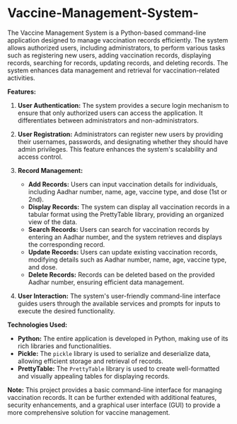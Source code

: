 # Vaccine-Management-System-

The Vaccine Management System is a Python-based command-line application designed to manage vaccination records efficiently. The system allows authorized users, including administrators, to perform various tasks such as registering new users, adding vaccination records, displaying records, searching for records, updating records, and deleting records. The system enhances data management and retrieval for vaccination-related activities.

**Features:**

1. **User Authentication:** The system provides a secure login mechanism to ensure that only authorized users can access the application. It differentiates between administrators and non-administrators.

2. **User Registration:** Administrators can register new users by providing their usernames, passwords, and designating whether they should have admin privileges. This feature enhances the system's scalability and access control.

3. **Record Management:**
   - **Add Records:** Users can input vaccination details for individuals, including Aadhar number, name, age, vaccine type, and dose (1st or 2nd).
   - **Display Records:** The system can display all vaccination records in a tabular format using the PrettyTable library, providing an organized view of the data.
   - **Search Records:** Users can search for vaccination records by entering an Aadhar number, and the system retrieves and displays the corresponding record.
   - **Update Records:** Users can update existing vaccination records, modifying details such as Aadhar number, name, age, vaccine type, and dose.
   - **Delete Records:** Records can be deleted based on the provided Aadhar number, ensuring efficient data management.

4. **User Interaction:** The system's user-friendly command-line interface guides users through the available services and prompts for inputs to execute the desired functionality.

**Technologies Used:**

- **Python:** The entire application is developed in Python, making use of its rich libraries and functionalities.
- **Pickle:** The `pickle` library is used to serialize and deserialize data, allowing efficient storage and retrieval of records.
- **PrettyTable:** The `PrettyTable` library is used to create well-formatted and visually appealing tables for displaying records.


**Note:** This project provides a basic command-line interface for managing vaccination records. It can be further extended with additional features, security enhancements, and a graphical user interface (GUI) to provide a more comprehensive solution for vaccine management. 
